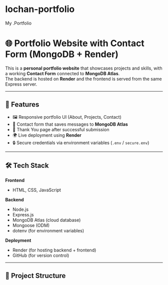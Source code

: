 # lochan-portfolio
My .Portfolio 
# 🌐 Portfolio Website with Contact Form (MongoDB + Render)

This is a **personal portfolio website** that showcases projects and skills, with a working **Contact Form** connected to **MongoDB Atlas**.  
The backend is hosted on **Render** and the frontend is served from the same Express server.

---

## 🚀 Features

- 🖼️ Responsive portfolio UI (About, Projects, Contact)
- 📩 Contact form that saves messages to **MongoDB Atlas**
- 🎯 Thank You page after successful submission
- 🌍 Live deployment using **Render**
- 🔒 Secure credentials via environment variables (`.env` / `secure.env`)

---

## 🛠️ Tech Stack

**Frontend**
- HTML, CSS, JavaScript

**Backend**
- Node.js
- Express.js
- MongoDB Atlas (cloud database)
- Mongoose (ODM)
- dotenv (for environment variables)

**Deployment**
- Render (for hosting backend + frontend)
- GitHub (for version control)

---

## 📂 Project Structure


